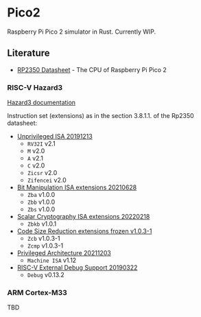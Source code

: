 # Pico2
Raspberry Pi Pico 2 simulator in Rust. Currently WIP.

## Literature
- [RP2350 Datasheet](https://datasheets.raspberrypi.com/rp2350/rp2350-datasheet.pdf) - The CPU of Raspberry Pi Pico 2

### RISC-V Hazard3
[Hazard3 documentation](https://github.com/Wren6991/Hazard3/blob/v1.0-rc1/doc/hazard3.pdf)

Instruction set (extensions) as in the section 3.8.1.1. of the Rp2350 datasheet:
- [Unprivileged ISA 20191213](https://github.com/riscv/riscv-isa-manual/releases/download/Ratified-IMAFDQC/riscv-spec-20191213.pdf)
    - `RV32I` v2.1
    - `M` v2.0
    - `A` v2.1
    - `C` v2.0
    - `Zicsr` v2.0
    - `Zifencei` v2.0
- [Bit Manipulation ISA extensions 20210628](https://github.com/riscv/riscv-bitmanip/releases/download/1.0.0/bitmanip-1.0.0-38-g865e7a7.pdf)
    - `Zba` v1.0.0
    - `Zbb` v1.0.0
    - `Zbs` v1.0.0
- [Scalar Cryptography ISA extensions 20220218](https://github.com/riscv/riscv-crypto/releases/download/v1.0.1-scalar/riscv-crypto-spec-scalar-v1.0.1.pdf)
    - `Zbkb` v1.0.1
- [Code Size Reduction extensions frozen v1.0.3-1](https://github.com/riscv/riscv-code-size-reduction/releases/download/v1.0.3-1/Zc-v1.0.3-1.pdf)
    - `Zcb` v1.0.3-1 
    - `Zcmp` v1.0.3-1
- [Privileged Architecture 20211203](https://github.com/riscv/riscv-isa-manual/releases/download/Priv-v1.12/riscv-privileged-20211203.pdf)
    - `Machine ISA` v1.12
- [RISC-V External Debug Support 20190322](https://riscv.org/wp-content/uploads/2019/03/riscv-debug-release.pdf)
    - `Debug` v0.13.2 

### ARM Cortex-M33
TBD
